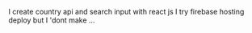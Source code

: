 I create country api and search input with react js 
I try firebase hosting deploy but I 'dont make ...
